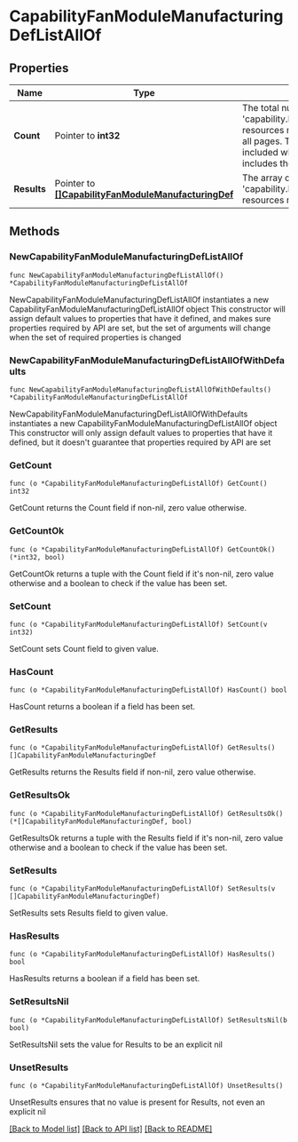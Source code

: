 # CapabilityFanModuleManufacturingDefListAllOf

## Properties

Name | Type | Description | Notes
------------ | ------------- | ------------- | -------------
**Count** | Pointer to **int32** | The total number of &#39;capability.FanModuleManufacturingDef&#39; resources matching the request, accross all pages. The &#39;Count&#39; attribute is included when the HTTP GET request includes the &#39;$inlinecount&#39; parameter. | [optional] 
**Results** | Pointer to [**[]CapabilityFanModuleManufacturingDef**](CapabilityFanModuleManufacturingDef.md) | The array of &#39;capability.FanModuleManufacturingDef&#39; resources matching the request. | [optional] 

## Methods

### NewCapabilityFanModuleManufacturingDefListAllOf

`func NewCapabilityFanModuleManufacturingDefListAllOf() *CapabilityFanModuleManufacturingDefListAllOf`

NewCapabilityFanModuleManufacturingDefListAllOf instantiates a new CapabilityFanModuleManufacturingDefListAllOf object
This constructor will assign default values to properties that have it defined,
and makes sure properties required by API are set, but the set of arguments
will change when the set of required properties is changed

### NewCapabilityFanModuleManufacturingDefListAllOfWithDefaults

`func NewCapabilityFanModuleManufacturingDefListAllOfWithDefaults() *CapabilityFanModuleManufacturingDefListAllOf`

NewCapabilityFanModuleManufacturingDefListAllOfWithDefaults instantiates a new CapabilityFanModuleManufacturingDefListAllOf object
This constructor will only assign default values to properties that have it defined,
but it doesn't guarantee that properties required by API are set

### GetCount

`func (o *CapabilityFanModuleManufacturingDefListAllOf) GetCount() int32`

GetCount returns the Count field if non-nil, zero value otherwise.

### GetCountOk

`func (o *CapabilityFanModuleManufacturingDefListAllOf) GetCountOk() (*int32, bool)`

GetCountOk returns a tuple with the Count field if it's non-nil, zero value otherwise
and a boolean to check if the value has been set.

### SetCount

`func (o *CapabilityFanModuleManufacturingDefListAllOf) SetCount(v int32)`

SetCount sets Count field to given value.

### HasCount

`func (o *CapabilityFanModuleManufacturingDefListAllOf) HasCount() bool`

HasCount returns a boolean if a field has been set.

### GetResults

`func (o *CapabilityFanModuleManufacturingDefListAllOf) GetResults() []CapabilityFanModuleManufacturingDef`

GetResults returns the Results field if non-nil, zero value otherwise.

### GetResultsOk

`func (o *CapabilityFanModuleManufacturingDefListAllOf) GetResultsOk() (*[]CapabilityFanModuleManufacturingDef, bool)`

GetResultsOk returns a tuple with the Results field if it's non-nil, zero value otherwise
and a boolean to check if the value has been set.

### SetResults

`func (o *CapabilityFanModuleManufacturingDefListAllOf) SetResults(v []CapabilityFanModuleManufacturingDef)`

SetResults sets Results field to given value.

### HasResults

`func (o *CapabilityFanModuleManufacturingDefListAllOf) HasResults() bool`

HasResults returns a boolean if a field has been set.

### SetResultsNil

`func (o *CapabilityFanModuleManufacturingDefListAllOf) SetResultsNil(b bool)`

 SetResultsNil sets the value for Results to be an explicit nil

### UnsetResults
`func (o *CapabilityFanModuleManufacturingDefListAllOf) UnsetResults()`

UnsetResults ensures that no value is present for Results, not even an explicit nil

[[Back to Model list]](../README.md#documentation-for-models) [[Back to API list]](../README.md#documentation-for-api-endpoints) [[Back to README]](../README.md)


